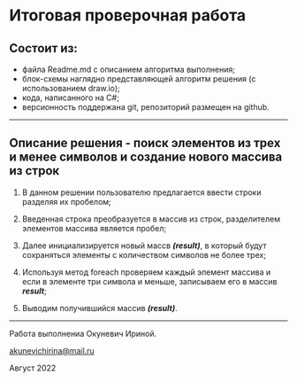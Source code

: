 
# Итоговая проверочная работа

## Состоит из:

- файла Readme.md с описанием алгоритма выполнения;
- блок-схемы наглядно представляющей алгоритм решения (с использованием draw.io);
- кода, написанного на C#;
- версионность поддержана git, репозиторий размещен на github.
________

## Описание решения - поиск элементов из трех и менее символов и создание нового массива из строк

1. В данном решении пользователю предлагается ввести  строки разделяя их  пробелом;

2. Введенная строка преобразуется в массив из строк, разделителем элементов массива является пробел;

3. Далее инициализируется новый массв ***(result)***, в который будут сохраняться элементы с количеством символов не более трех;

4. Используя метод foreach  проверяем каждый элемент массива и если в элементе три символа и меньше, записываем его в массив ***result***;

5. Выводим получившийся массив ***(result)***.
_______

Работа выполнениа Окуневич Ириной.

akunevichirina@mail.ru

Август 2022



